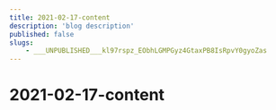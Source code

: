 ```yaml
---
title: 2021-02-17-content
description: 'blog description'
published: false
slugs:
    - ___UNPUBLISHED___kl97rspz_EObhLGMPGyz4GtaxPB8IsRpvY0gyoZas
---
```


# 2021-02-17-content

